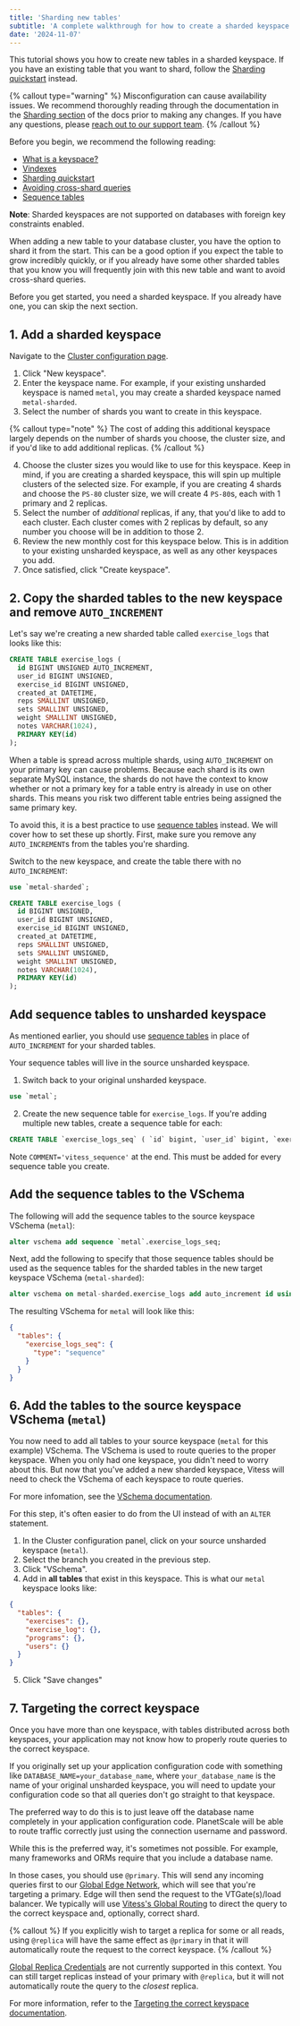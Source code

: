 ```yaml
---
title: 'Sharding new tables'
subtitle: 'A complete walkthrough for how to create a sharded keyspace and how to set up your Vindexes and VSchema'
date: '2024-11-07'
---
```


This tutorial shows you how to create new tables in a sharded keyspace. If you have an existing table that you want to shard, follow the [Sharding quickstart](/docs/sharding/sharding-quickstart) instead.

{% callout type="warning" %}
Misconfiguration can cause availability issues. We recommend thoroughly reading through the documentation in the [Sharding section](/docs/sharding/overview) of the docs prior to making any changes. If you have any questions, please [reach out to our support team](https://support.planetscale.com).
{% /callout %}

Before you begin, we recommend the following reading:

- [What is a keyspace?](/docs/sharding/overview)
- [Vindexes](/docs/sharding/vindexes)
- [Sharding quickstart](/docs/sharding/sharding-quickstart)
- [Avoiding cross-shard queries](/docs/sharding/avoiding-cross-shard-queries)
- [Sequence tables](/docs/sharding/sequence-tables)

**Note**: Sharded keyspaces are not supported on databases with foreign key constraints enabled.

When adding a new table to your database cluster, you have the option to shard it from the start. This can be a good option if you expect the table to grow incredibly quickly, or if you already have some other sharded tables that you know you will frequently join with this new table and want to avoid cross-shard queries.

Before you get started, you need a sharded keyspace. If you already have one, you can skip the next section.

## 1. Add a sharded keyspace

Navigate to the [Cluster configuration page](/docs/concepts/cluster-configuration).

1. Click "New keyspace".
2. Enter the keyspace name. For example, if your existing unsharded keyspace is named `metal`, you may create a sharded keyspace named `metal-sharded`.
3. Select the number of shards you want to create in this keyspace.

{% callout type="note" %}
The cost of adding this additional keyspace largely depends on the number of shards you choose, the cluster size, and if you'd like to add additional replicas.
{% /callout %}

4. Choose the cluster sizes you would like to use for this keyspace. Keep in mind, if you are creating a sharded keyspace, this will spin up multiple clusters of the selected size. For example, if you are creating 4 shards and choose the `PS-80` cluster size, we will create 4 `PS-80`s, each with 1 primary and 2 replicas.
5. Select the number of _additional_ replicas, if any, that you'd like to add to each cluster. Each cluster comes with 2 replicas by default, so any number you choose will be in addition to those 2.
6. Review the new monthly cost for this keyspace below. This is in addition to your existing unsharded keyspace, as well as any other keyspaces you add.
7. Once satisfied, click "Create keyspace".

## 2. Copy the sharded tables to the new keyspace and remove `AUTO_INCREMENT`

Let's say we're creating a new sharded table called `exercise_logs` that looks like this:

```sql
CREATE TABLE exercise_logs (
  id BIGINT UNSIGNED AUTO_INCREMENT,
  user_id BIGINT UNSIGNED,
  exercise_id BIGINT UNSIGNED,
  created_at DATETIME,
  reps SMALLINT UNSIGNED,
  sets SMALLINT UNSIGNED,
  weight SMALLINT UNSIGNED,
  notes VARCHAR(1024),
  PRIMARY KEY(id)
);
```

When a table is spread across multiple shards, using `AUTO_INCREMENT` on your primary key can cause problems. Because each shard is its own separate MySQL instance, the shards do not have the context to know whether or not a primary key for a table entry is already in use on other shards. This means you risk two different table entries being assigned the same primary key.

To avoid this, it is a best practice to use [sequence tables](/docs/sharding/sequence-tables) instead. We will cover how to set these up shortly. First, make sure you remove any `AUTO_INCREMENT`s from the tables you're sharding.

Switch to the new keyspace, and create the table there with no `AUTO_INCREMENT`:

```sql
use `metal-sharded`;

CREATE TABLE exercise_logs (
  id BIGINT UNSIGNED,
  user_id BIGINT UNSIGNED,
  exercise_id BIGINT UNSIGNED,
  created_at DATETIME,
  reps SMALLINT UNSIGNED,
  sets SMALLINT UNSIGNED,
  weight SMALLINT UNSIGNED,
  notes VARCHAR(1024),
  PRIMARY KEY(id)
);
```

## Add sequence tables to unsharded keyspace

As mentioned earlier, you should use [sequence tables](/docs/sharding/sequence-tables) in place of `AUTO_INCREMENT` for your sharded tables.

Your sequence tables will live in the source unsharded keyspace.

1. Switch back to your original unsharded keyspace.

```sql
use `metal`;
```

2. Create the new sequence table for `exercise_logs`. If you're adding multiple new tables, create a sequence table for each:

```sql
CREATE TABLE `exercise_logs_seq` ( `id` bigint, `user_id` bigint, `exercise_id` bigint, `created_at` datetime, `reps` smallint unsigned, `sets` smallint unsigned, `weight` smallint unsigned, notes varchar(1024), PRIMARY KEY (`id`) ) COMMENT='vitess_sequence';
```

Note `COMMENT='vitess_sequence'` at the end. This must be added for every sequence table you create.

## Add the sequence tables to the VSchema

The following will add the sequence tables to the source keyspace VSchema (`metal`):

```sql
alter vschema add sequence `metal`.exercise_logs_seq;
```

Next, add the following to specify that those sequence tables should be used as the sequence tables for the sharded tables in the new target keyspace VSchema (`metal-sharded`):

```sql
alter vschema on metal-sharded.exercise_logs add auto_increment id using `metal`.exercise_logs_seq;
```

The resulting VSchema for `metal` will look like this:

```json
{
  "tables": {
    "exercise_logs_seq": {
      "type": "sequence"
    }
  }
}
```

## 6. Add the tables to the source keyspace VSchema (`metal`)

You now need to add all tables to your source keyspace (`metal` for this example) VSchema. The VSchema is used to route queries to the proper keyspace. When you only had one keyspace, you didn't need to worry about this. But now that you've added a new sharded keyspace, Vitess will need to check the VSchema of each keyspace to route queries.

For more infomation, see the [VSchema documentation](/docs/sharding/vschema).

For this step, it's often easier to do from the UI instead of with an `ALTER` statement.

1. In the Cluster configuration panel, click on your source unsharded keyspace (`metal`).
2. Select the branch you created in the previous step.
3. Click "VSchema".
4. Add in **all tables** that exist in this keyspace. This is what our `metal` keyspace looks like:

```json
{
  "tables": {
    "exercises": {},
    "exercise_log": {},
    "programs": {},
    "users": {}
  }
}
```

5. Click "Save changes"

## 7. Targeting the correct keyspace

Once you have more than one keyspace, with tables distributed across both keyspaces, your application may not know how to properly route queries to the correct keyspace.

If you originally set up your application configuration code with something like `DATABASE_NAME=your_database_name`, where `your_database_name` is the name of your original unsharded keyspace, you will need to update your configuration code so that all queries don't go straight to that keyspace.

The preferred way to do this is to just leave off the database name completely in your application configuration code. PlanetScale will be able to route traffic correctly just using the connection username and password.

While this is the preferred way, it's sometimes not possible. For example, many frameworks and ORMs require that you include a database name.

In those cases, you should use `@primary`. This will send any incoming queries first to our [Global Edge Network](/blog/introducing-global-replica-credentials#building-planetscale-global-network), which will see that you're targeting a primary. Edge will then send the request to the VTGate(s)/load balancer. We typically will use [Vitess's Global Routing](https://vitess.io/docs/reference/features/global-routing/) to direct the query to the correct keyspace and, optionally, correct shard.

{% callout %}
If you explicitly wish to target a replica for some or all reads, using `@replica` will have the same effect as `@primary` in that it will automatically route the request to the correct keyspace.
{% /callout %}

[Global Replica Credentials](/docs/concepts/replicas#1-create-a-global-replica-credential-recommended-) are not currently supported in this context. You can still target replicas instead of your primary with `@replica`, but it will not automatically route the query to the _closest_ replica.

For more information, refer to the [Targeting the correct keyspace documentation](/docs/sharding/targeting-correct-keyspace).
